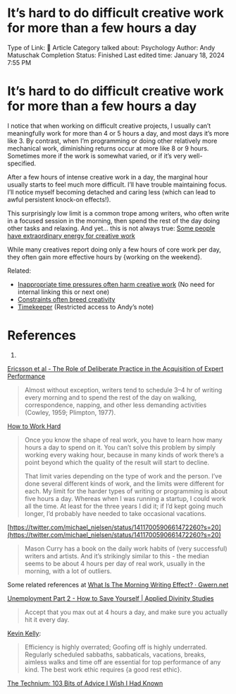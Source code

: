 # It’s hard to do difficult creative work for more than a few hours a day

Type of Link: 📝 Article
Category talked about: Psychology
Author: Andy Matuschak
Completion Status: Finished
Last edited time: January 18, 2024 7:55 PM

# **It’s hard to do difficult creative work for more than a few hours a day**

I notice that when working on difficult creative projects, I usually can’t meaningfully work for more than 4 or 5 hours a day, and most days it’s more like 3. By contrast, when I’m programming or doing other relatively more mechanical work, diminishing returns occur at more like 8 or 9 hours. Sometimes more if the work is somewhat varied, or if it’s very well-specified.

After a few hours of intense creative work in a day, the marginal hour usually starts to feel much more difficult. I’ll have trouble maintaining focus. I’ll notice myself becoming detached and caring less (which can lead to awful persistent knock-on effects!).

This surprisingly low limit is a common trope among writers, who often write in a focused session in the morning, then spend the rest of the day doing other tasks and relaxing. And yet… this is not always true: [Some people have extraordinary energy for creative work](Some%20people%20have%20extraordinary%20energy%20for%20creative%20work.md) 

While many creatives report doing only a few hours of core work per day, they often gain more effective hours by {working on the weekend}.

Related:

- [Inappropriate time pressures often harm creative work](https://notes.andymatuschak.org/z9TuEpnqEtLdy2TWWVicLsU) (No need for internal linking this or next one)
- [Constraints often breed creativity](https://notes.andymatuschak.org/zDbtYWz1F7MzeihPJvnTuD3)
- [Timekeeper](https://notes.andymatuschak.org/zYFrEDf9ipAe55K8FyCspt4) (Restricted access to Andy’s note)

# References

1. 

[Ericsson et al - The Role of Deliberate Practice in the Acquisition of Expert Performance](https://notes.andymatuschak.org/zEkCRJXM9NYCXxzFoDaNhL)

> Almost without exception, writers tend to schedule 3–4 hr of writing every morning and to spend the rest of the day on walking, correspondence, napping, and other less demanding activities (Cowley, 1959; Plimpton, 1977).
> 

[How to Work Hard](http://paulgraham.com/hwh.html)

> Once you know the shape of real work, you have to learn how many hours a day to spend on it. You can’t solve this problem by simply working every waking hour, because in many kinds of work there’s a point beyond which the quality of the result will start to decline.
> 
> 
> That limit varies depending on the type of work and the person. I’ve done several different kinds of work, and the limits were different for each. My limit for the harder types of writing or programming is about five hours a day. Whereas when I was running a startup, I could work all the time. At least for the three years I did it; if I’d kept going much longer, I’d probably have needed to take occasional vacations.
> 

[https://twitter.com/michael_nielsen/status/1411700590661472260?s=20](https://twitter.com/michael_nielsen/status/1411700590661472260?s=20)

> Mason Curry has a book on the daily work habits of (very successful) writers and artists. And it’s strikingly similar to this - the median seems to be about 4 hours per day of real work, usually in the morning, with a lot of outliers.
> 

Some related references at [What Is The Morning Writing Effect? · Gwern.net](https://www.gwern.net/Morning-writing)

[Unemployment Part 2 - How to Save Yourself | Applied Divinity Studies](https://applieddivinitystudies.com/2020/09/03/quitting-II/)

> Accept that you max out at 4 hours a day, and make sure you actually hit it every day.
> 

[Kevin Kelly](https://notes.andymatuschak.org/zRW4hZmuiYpg2vbedUScDVU):

> Efficiency is highly overrated; Goofing off is highly underrated. Regularly scheduled sabbaths, sabbaticals, vacations, breaks, aimless walks and time off are essential for top performance of any kind. The best work ethic requires {a good rest ethic}.
> 

[The Technium: 103 Bits of Advice I Wish I Had Known](https://kk.org/thetechnium/103-bits-of-advice-i-wish-i-had-known/)